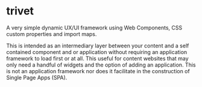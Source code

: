 # trivet
A very simple dynamic UX/UI framework using Web Components, CSS custom properties and import maps.

This is intended as an intermediary layer between your content and a self contained component and or application without requiring an application framework to load first or at all. This useful for content websites that may only need a handful of
widgets and the option of adding an application. This is not an application framework nor does it facilitate in the construction of Single Page Apps (SPA).
